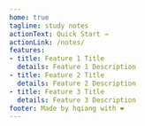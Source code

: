 ```yaml
---
home: true
tagline: study notes
actionText: Quick Start →
actionLink: /notes/
features:
- title: Feature 1 Title
  details: Feature 1 Description
- title: Feature 2 Title
  details: Feature 2 Description
- title: Feature 3 Title
  details: Feature 3 Description
footer: Made by hqiang with ❤️
---
```

